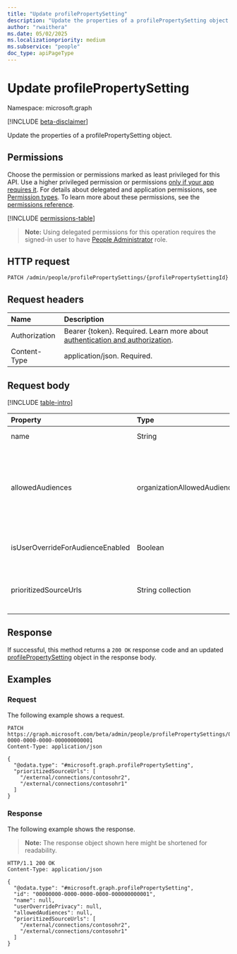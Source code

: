 ```yaml
---
title: "Update profilePropertySetting"
description: "Update the properties of a profilePropertySetting object."
author: "rwaithera"
ms.date: 05/02/2025
ms.localizationpriority: medium
ms.subservice: "people"
doc_type: apiPageType
---
```


# Update profilePropertySetting

Namespace: microsoft.graph

[!INCLUDE [beta-disclaimer](../../includes/beta-disclaimer.md)]

Update the properties of a profilePropertySetting object.

## Permissions

Choose the permission or permissions marked as least privileged for this API. Use a higher privileged permission or permissions [only if your app requires it](/graph/permissions-overview#best-practices-for-using-microsoft-graph-permissions). For details about delegated and application permissions, see [Permission types](/graph/permissions-overview#permission-types). To learn more about these permissions, see the [permissions reference](/graph/permissions-reference).

<!-- {
  "blockType": "permissions",
  "name": "profilepropertysetting-update-permissions"
}
-->
[!INCLUDE [permissions-table](../includes/permissions/profilepropertysetting-update-permissions.md)]

>**Note:** Using delegated permissions for this operation requires the signed-in user to have [People Administrator](https://learn.microsoft.com/entra/identity/role-based-access-control/permissions-reference#people-administrator) role.

## HTTP request

<!-- {
  "blockType": "ignored"
}
-->
``` http
PATCH /admin/people/profilePropertySettings/{profilePropertySettingId}
```

## Request headers

|Name|Description|
|:---|:---|
|Authorization|Bearer {token}. Required. Learn more about [authentication and authorization](/graph/auth/auth-concepts).|
|Content-Type|application/json. Required.|

## Request body

[!INCLUDE [table-intro](../../includes/update-property-table-intro.md)]

|Property|Type|Description|
|:---|:---|:---|
|name|String|Name of the property-level setting.|
|allowedAudiences|organizationAllowedAudiences|A privacy setting reflecting the allowed audience for the configured property. The possible values are: `me`, `organization`, `federatedOrganizations`, `everyone`, `unknownFutureValue`.|
|isUserOverrideForAudienceEnabled|Boolean|Defines if a user is allowed to override the tenant admin privacy setting|
|prioritizedSourceUrls|String collection|A collection of priority profile source URLs ordered in the order of data precedence in an organization.|


## Response

If successful, this method returns a `200 OK` response code and an updated [profilePropertySetting](../resources/profilepropertysetting.md) object in the response body.

## Examples

### Request

The following example shows a request.
<!-- {
  "blockType": "request",
  "name": "update_profilepropertysetting"
}
-->
``` http
PATCH https://graph.microsoft.com/beta/admin/people/profilePropertySettings/00000000-0000-0000-0000-000000000001
Content-Type: application/json

{
  "@odata.type": "#microsoft.graph.profilePropertySetting",
  "prioritizedSourceUrls": [
    "/external/connections/contosohr2",
    "/external/connections/contosohr1"
  ]
}
```


### Response

The following example shows the response.
>**Note:** The response object shown here might be shortened for readability.
<!-- {
  "blockType": "response",
  "truncated": true,
  "@odata.type": "microsoft.graph.profilePropertySetting"
}
-->
``` http
HTTP/1.1 200 OK
Content-Type: application/json

{
  "@odata.type": "#microsoft.graph.profilePropertySetting",
  "id": "00000000-0000-0000-0000-000000000001",
  "name": null,
  "userOverridePrivacy": null,
  "allowedAudiences": null,
  "prioritizedSourceUrls": [
    "/external/connections/contosohr2",
    "/external/connections/contosohr1"
  ]
}
```

